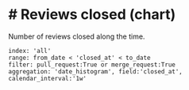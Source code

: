 # \# Reviews closed (chart)

Number of reviews closed along the time.

```
index: 'all'
range: from_date < 'closed_at' < to_date
filter: pull_request:True or merge_request:True
aggregation: 'date_histogram', field:'closed_at', calendar_interval:'1w'
```
